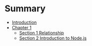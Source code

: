 # Summary

* [Introduction](README.md)
* [Chapter 1](Chapter1/READ.md)
    * [Section 1 Relationship](Chapter1/Relationship.md)
    * [Section 2 Introduction to Node.js](Chapter1/Intro_nodejs.md)

